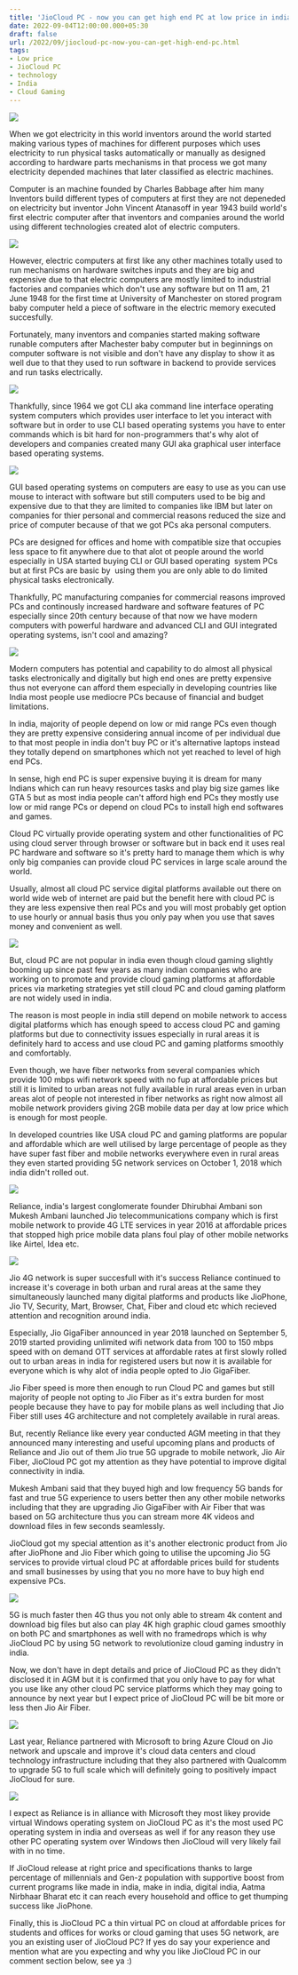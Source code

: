 ```yaml
---
title: 'JioCloud PC - now you can get high end PC at low price in india.'
date: 2022-09-04T12:00:00.000+05:30
draft: false
url: /2022/09/jiocloud-pc-now-you-can-get-high-end-pc.html
tags: 
- Low price
- JioCloud PC
- technology
- India
- Cloud Gaming
---
```


 [![](https://lh3.googleusercontent.com/-zO3jQ8DETYM/YxTQIh2hGNI/AAAAAAAANg4/6_RWB0RQG1sK15kfFPawoO-DhFyXxceAwCNcBGAsYHQ/s1600/1662308379061747-0.png)](https://lh3.googleusercontent.com/-zO3jQ8DETYM/YxTQIh2hGNI/AAAAAAAANg4/6_RWB0RQG1sK15kfFPawoO-DhFyXxceAwCNcBGAsYHQ/s1600/1662308379061747-0.png) 

  

When we got electricity in this world inventors around the world started making various types of machines for different purposes which uses electricity to run physical tasks automatically or manually as designed according to hardware parts mechanisms in that process we got many electricity depended machines that later classified as electric machines.  

  

Computer is an machine founded by Charles Babbage after him many Inventors build different types of computers at first they are not depeneded on electricity but inventor John Vincent Atanasoff in year 1943 build world's first electric computer after that inventors and companies around the world using different technologies created alot of electric computers.

  

 [![](https://lh3.googleusercontent.com/-ICYg-w59LLo/YxWmA-lTH6I/AAAAAAAANhk/OeDpWmKdZjE45am_x-ygtwqtd3rqlt6JwCNcBGAsYHQ/s1600/1662363134079676-0.png)](https://lh3.googleusercontent.com/-ICYg-w59LLo/YxWmA-lTH6I/AAAAAAAANhk/OeDpWmKdZjE45am_x-ygtwqtd3rqlt6JwCNcBGAsYHQ/s1600/1662363134079676-0.png) 

  

  

However, electric computers at first like any other machines totally used to run mechanisms on hardware switches inputs and they are big and expensive due to that electric computers are mostly limited to industrial factories and companies which don't use any software but on 11 am, 21 June 1948 for the first time at University of Manchester on stored program baby computer held a piece of software in the electric memory executed succesfully.

  

Fortunately, many inventors and companies started making software runable computers after Machester baby computer but in beginnings on computer software is not visible and don't have any display to show it as well due to that they used to run software in backend to provide services and run tasks electrically.

  

 [![](https://lh3.googleusercontent.com/-SJeTdHwYqLs/YxWl_7EX5FI/AAAAAAAANhg/PCRjw5ruzPU6cOyhtNelE9n056hE2G27ACNcBGAsYHQ/s1600/1662363122838217-1.png)](https://lh3.googleusercontent.com/-SJeTdHwYqLs/YxWl_7EX5FI/AAAAAAAANhg/PCRjw5ruzPU6cOyhtNelE9n056hE2G27ACNcBGAsYHQ/s1600/1662363122838217-1.png) 

  

  

Thankfully, since 1964 we got CLI aka command line interface operating system computers which provides user interface to let you interact with software but in order to use CLI based operating systems you have to enter commands which is bit hard for non-programmers that's why alot of developers and companies created many GUI aka graphical user interface based operating systems.

  

 [![](https://lh3.googleusercontent.com/-BoAOpJ8-omU/YxWl8-4VuII/AAAAAAAANhc/go_FzU0BPYca8SMOGW6dK3hPWakKQj9wACNcBGAsYHQ/s1600/1662363119137023-2.png)](https://lh3.googleusercontent.com/-BoAOpJ8-omU/YxWl8-4VuII/AAAAAAAANhc/go_FzU0BPYca8SMOGW6dK3hPWakKQj9wACNcBGAsYHQ/s1600/1662363119137023-2.png) 

  

  

GUI based operating systems on computers are easy to use as you can use mouse to interact with software but still computers used to be big and expensive due to that they are limited to companies like IBM but later on companies for thier personal and commercial reasons reduced the size and price of computer because of that we got PCs aka personal computers.

  

PCs are designed for offices and home with compatible size that occupies less space to fit anywhere due to that alot ot people around the world especially in USA started buying CLI or GUI based operating  system PCs but at first PCs are basic by  using them you are only able to do limited physical tasks electronically.

  

Thankfully, PC manufacturing companies for commercial reasons improved PCs and continously increased hardware and software features of PC especially since 20th century because of that now we have modern computers with powerful hardware and advanced CLI and GUI integrated operating systems, isn't cool and amazing?

  

 [![](https://lh3.googleusercontent.com/-DI6UqUcUyPM/YxWl70Au-iI/AAAAAAAANhY/kcGOGYXvU60C5ytriMweSefOqGhRyGyyACNcBGAsYHQ/s1600/1662363114664747-3.png)](https://lh3.googleusercontent.com/-DI6UqUcUyPM/YxWl70Au-iI/AAAAAAAANhY/kcGOGYXvU60C5ytriMweSefOqGhRyGyyACNcBGAsYHQ/s1600/1662363114664747-3.png) 

  

  

Modern computers has potential and capability to do almost all physical tasks electronically and digitally but high end ones are pretty expensive thus not everyone can afford them especially in developing countries like India most people use mediocre PCs because of financial and budget limitations.

  

In india, majority of people depend on low or mid range PCs even though they are pretty expensive considering annual income of per individual due to that most people in india don't buy PC or it's alternative laptops instead they totally depend on smartphones which not yet reached to level of high end PCs.

  

In sense, high end PC is super expensive buying it is dream for many Indians which can run heavy resources tasks and play big size games like GTA 5 but as most india people can't afford high end PCs they mostly use low or mid range PCs or depend on cloud PCs to install high end softwares and games.

  

Cloud PC virtually provide operating system and other functionalities of PC using cloud server through browser or software but in back end it uses real PC hardware and software so it's pretty hard to manage them which is why only big companies can provide cloud PC services in large scale around the world.

  

Usually, almost all cloud PC service digital platforms available out there on world wide web of internet are paid but the benefit here with cloud PC is they are less expensive then real PCs and you will most probably get option to use hourly or annual basis thus you only pay when you use that saves money and convenient as well.

  

 [![](https://lh3.googleusercontent.com/-xmUsK9gFHxA/YxWl6-XhlII/AAAAAAAANhU/R49HNip1vJU0DlZePRBDyy43DQntcKpfACNcBGAsYHQ/s1600/1662363109326841-4.png)](https://lh3.googleusercontent.com/-xmUsK9gFHxA/YxWl6-XhlII/AAAAAAAANhU/R49HNip1vJU0DlZePRBDyy43DQntcKpfACNcBGAsYHQ/s1600/1662363109326841-4.png) 

  

But, cloud PC are not popular in india even though cloud gaming slightly booming up since past few years as many indian companies who are working on to promote and provide cloud gaming platforms at affordable prices via marketing strategies yet still cloud PC and cloud gaming platform are not widely used in india.

  

The reason is most people in india still depend on mobile network to access digital platforms which has enough speed to access cloud PC and gaming platforms but due to connectivity issues especially in rural areas it is definitely hard to access and use cloud PC and gaming platforms smoothly and comfortably.

  

Even though, we have fiber networks from several companies which provide 100 mbps wifi network speed with no fup at affordable prices but still it is limited to urban areas not fully available in rural areas even in urban areas alot of people not interested in fiber networks as right now almost all mobile network providers giving 2GB mobile data per day at low price which is enough for most people.

  

In developed countries like USA cloud PC and gaming platforms are popular and affordable which are well utilised by large percentage of people as they have super fast fiber and mobile networks everywhere even in rural areas they even started providing 5G network services on October 1, 2018 which india didn't rolled out.

  

 [![](https://lh3.googleusercontent.com/-UNf83a9gd8A/YxWl5TGO2DI/AAAAAAAANhQ/GkxSt1bQN-QDKbyRKFZMa69XNTthMZL3gCNcBGAsYHQ/s1600/1662363105684074-5.png)](https://lh3.googleusercontent.com/-UNf83a9gd8A/YxWl5TGO2DI/AAAAAAAANhQ/GkxSt1bQN-QDKbyRKFZMa69XNTthMZL3gCNcBGAsYHQ/s1600/1662363105684074-5.png) 

  

  

Reliance, india's largest conglomerate founder Dhirubhai Ambani son Mukesh Ambani launched Jio telecommunications company which is first mobile network to provide 4G LTE services in year 2016 at affordable prices that stopped high price mobile data plans foul play of other mobile networks like Airtel, Idea etc.

  

 [![](https://lh3.googleusercontent.com/-ljgWL10n8iE/YxWl4sidRxI/AAAAAAAANhM/ktf_ZUb0erwGSNTloJPPKeto0YECUo0FQCNcBGAsYHQ/s1600/1662363102118811-6.png)](https://lh3.googleusercontent.com/-ljgWL10n8iE/YxWl4sidRxI/AAAAAAAANhM/ktf_ZUb0erwGSNTloJPPKeto0YECUo0FQCNcBGAsYHQ/s1600/1662363102118811-6.png) 

  

  

Jio 4G network is super succesfull with it's success Reliance continued to increase it's coverage in both urban and rural areas at the same they simultaneously launched many digital platforms and products like JioPhone, Jio TV, Security, Mart, Browser, Chat, Fiber and cloud etc which recieved attention and recognition around india.

  

Especially, Jio GigaFiber announced in year 2018 launched on September 5, 2019 started providing unlimited wifi network data from 100 to 150 mbps speed with on demand OTT services at affordable rates at first slowly rolled out to urban areas in india for registered users but now it is available for everyone which is why alot of india people opted to Jio GigaFiber.

  

Jio Fiber speed is more then enough to run Cloud PC and games but still majority of people not opting to Jio Fiber as it's extra burden for most people because they have to pay for mobile plans as well including that Jio Fiber still uses 4G architecture and not completely available in rural areas.

  

But, recently Reliance like every year conducted AGM meeting in that they announced many interesting and useful upcoming plans and products of Reliance and Jio out of them Jio true 5G upgrade to mobile network, Jio Air Fiber, JioCloud PC got my attention as they have potential to improve digital connectivity in india.

  

Mukesh Ambani said that they buyed high and low frequency 5G bands for fast and true 5G experience to users better then any other mobile networks including that they are upgrading Jio GigaFiber with Air Fiber that was based on 5G architecture thus you can stream more 4K videos and download files in few seconds seamlessly.

  

JioCloud got my special attention as it's another electronic product from Jio after JioPhone and Jio Fiber which going to utilise the upcoming Jio 5G services to provide virtual cloud PC at affordable prices build for students and small businesses by using that you no more have to buy high end expensive PCs.

  

 [![](https://lh3.googleusercontent.com/-iyeqd1W-uhk/YxWl3rVn2YI/AAAAAAAANhI/Gxgem3A96_cpmF5sLXKH-p7nUq85fb3ZACNcBGAsYHQ/s1600/1662363097513109-7.png)](https://lh3.googleusercontent.com/-iyeqd1W-uhk/YxWl3rVn2YI/AAAAAAAANhI/Gxgem3A96_cpmF5sLXKH-p7nUq85fb3ZACNcBGAsYHQ/s1600/1662363097513109-7.png) 

  

5G is much faster then 4G thus you not only able to stream 4k content and download big files but also can play 4K high graphic cloud games smoothly on both PC and smartphones as well with no framedrops which is why JioCloud PC by using 5G network to revolutionize cloud gaming industry in india.  

  

Now, we don't have in dept details and price of JioCloud PC as they didn't disclosed it in AGM but it is confirmed that you only have to pay for what you use like any other cloud PC service platforms which they may going to announce by next year but I expect price of JioCloud PC will be bit more or less then Jio Air Fiber.

  

 [![](https://lh3.googleusercontent.com/-xmJrS9vJx1E/YxWl2VR08EI/AAAAAAAANhE/6UlWWwszlb4ewZrhXV0ZqzQd3SeFSlEKACNcBGAsYHQ/s1600/1662363092790600-8.png)](https://lh3.googleusercontent.com/-xmJrS9vJx1E/YxWl2VR08EI/AAAAAAAANhE/6UlWWwszlb4ewZrhXV0ZqzQd3SeFSlEKACNcBGAsYHQ/s1600/1662363092790600-8.png) 

  

Last year, Reliance partnered with Microsoft to bring Azure Cloud on Jio network and upscale and improve it's cloud data centers and cloud technology infrastructure including that they also partnered with Qualcomm to upgrade 5G to full scale which will definitely going to positively impact JioCloud for sure.

  

 [![](https://lh3.googleusercontent.com/-aCtonoH35r4/YxWl1B9MiBI/AAAAAAAANhA/E3wJ7oIlqMAp95nTSziLwz8WvyQas_BLACNcBGAsYHQ/s1600/1662363087395407-9.png)](https://lh3.googleusercontent.com/-aCtonoH35r4/YxWl1B9MiBI/AAAAAAAANhA/E3wJ7oIlqMAp95nTSziLwz8WvyQas_BLACNcBGAsYHQ/s1600/1662363087395407-9.png) 

  

  

I expect as Reliance is in alliance with Microsoft they most likey provide virtual Windows operating system on JioCloud PC as it's the most used PC operating system in india and overseas as well if for any reason they use other PC operating system over Windows then JioCloud will very likely fail with in no time.

  

If JioCloud release at right price and specifications thanks to large percentage of millennials and Gen-z population with supportive boost from current programs like made in india, make in india, digital india, Aatma Nirbhaar Bharat etc it can reach every household and office to get thumping success like JioPhone.

  

Finally, this is JioCloud PC a thin virtual PC on cloud at affordable prices for students and offices for works or cloud gaming that uses 5G network, are you an existing user of JioCloud PC? If yes do say your experience and mention what are you expecting and why you like JioCloud PC in our comment section below, see ya :)